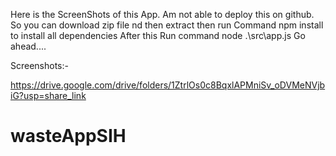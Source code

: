 Here is the ScreenShots of this App.
Am not able to deploy this on github.
So you can download zip file nd then extract
then run Command npm install to install all dependencies
After this Run command node .\src\app.js
 Go ahead....

Screenshots:-

https://drive.google.com/drive/folders/1ZtrlOs0c8BqxlAPMniSv_oDVMeNVjbiG?usp=share_link


# wasteAppSIH
